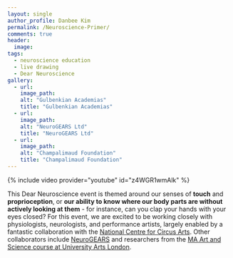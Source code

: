 ```yaml
---
layout: single
author_profile: Danbee Kim
permalink: /Neuroscience-Primer/
comments: true
header:
  image:
tags:
  - neuroscience education
  - live drawing
  - Dear Neuroscience
gallery:
  - url: 
    image_path: 
    alt: "Gulbenkian Academias"
    title: "Gulbenkian Academias"
  - url: 
    image_path: 
    alt: "NeuroGEARS Ltd"
    title: "NeuroGEARS Ltd"
  - url: 
    image_path: 
    alt: "Champalimaud Foundation"
    title: "Champalimaud Foundation"
---
```


{% include video provider="youtube" id="z4WGR1wmAlk" %}

This Dear Neuroscience event is themed around our senses of **touch** and **proprioception**, or **our ability to know where our body parts are without actively looking at them** - for instance, can you clap your hands with your eyes closed? For this event, we are excited to be working closely with physiologists, neurologists, and performance artists, largely enabled by a fantastic collaboration with the [National Centre for Circus Arts](https://www.nationalcircus.org.uk/). Other collaborators include [NeuroGEARS](https://neurogears.org/) and researchers from the [MA Art and Science course at University Arts London](https://www.arts.ac.uk/subjects/fine-art/postgraduate/ma-art-and-science-csm).
